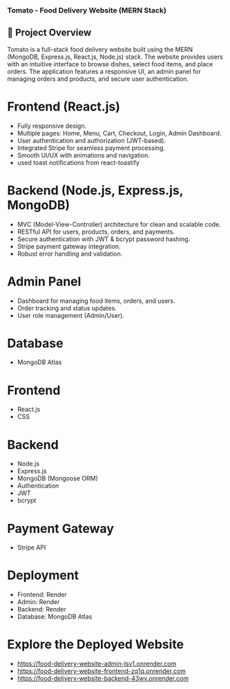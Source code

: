 ### Tomato - Food Delivery Website (MERN Stack)

## 📌 Project Overview

Tomato is a full-stack food delivery website built using the MERN (MongoDB, Express.js, React.js, Node.js) stack. The website provides users with an intuitive interface to browse dishes, select food items, and place orders. The application features a responsive UI, an admin panel for managing orders and products, and secure user authentication.

# Frontend (React.js)
- Fully responsive design.
- Multiple pages: Home, Menu, Cart, Checkout, Login, Admin Dashboard.
- User authentication and authorization (JWT-based).
- Integrated Stripe for seamless payment processing.
- Smooth UI/UX with animations and navigation.
- used toast notifications from react-toastify

# Backend (Node.js, Express.js, MongoDB)
- MVC (Model-View-Controller) architecture for clean and scalable code.
- RESTful API for users, products, orders, and payments.
- Secure authentication with JWT & bcrypt password hashing.
- Stripe payment gateway integration.
- Robust error handling and validation.

# Admin Panel
- Dashboard for managing food items, orders, and users.
- Order tracking and status updates.
- User role management (Admin/User).

# Database 
- MongoDB Atlas 

# Frontend
- React.js
- CSS

# Backend
- Node.js
- Express.js
- MongoDB (Mongoose ORM)
- Authentication
- JWT
- bcrypt

# Payment Gateway
- Stripe API

# Deployment
- Frontend: Render
- Admin: Render
- Backend: Render
- Database: MongoDB Atlas

# Explore the Deployed Website 
- https://food-delivery-website-admin-lsv1.onrender.com 
- https://food-delivery-website-frontend-zq1q.onrender.com
- https://food-delivery-website-backend-43wv.onrender.com
